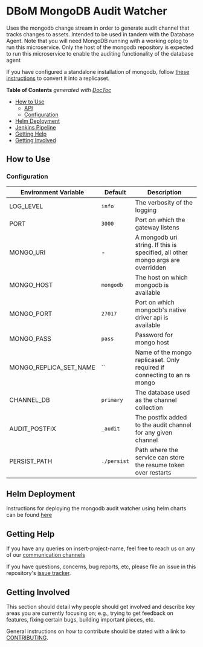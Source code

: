 # DBoM MongoDB Audit Watcher

Uses the mongodb change stream in order to generate audit channel that tracks changes to assets. Intended to be used in tandem with the Database Agent. Note that you will need MongoDB running with a working oplog to run this microservice.
Only the host of the mongodb repository is expected to run this microservice to enable the auditing functionality of the database agent 

If you have configured a standalone installation of mongodb, follow [these instructions](https://docs.mongodb.com/manual/tutorial/convert-standalone-to-replica-set/) to convert it into a replicaset. 

<!-- START doctoc generated TOC please keep comment here to allow auto update -->
<!-- DON'T EDIT THIS SECTION, INSTEAD RE-RUN doctoc TO UPDATE -->
**Table of Contents**  *generated with [DocToc](https://github.com/thlorenz/doctoc)*

- [How to Use](#how-to-use)
  - [API](#api)
  - [Configuration](#configuration)
- [Helm Deployment](#helm-deployment)
- [Jenkins Pipeline](#jenkins-pipeline)
- [Getting Help](#getting-help)
- [Getting Involved](#getting-involved)

<!-- END doctoc generated TOC please keep comment here to allow auto update -->

## How to Use

### Configuration

| Environment Variable         | Default          | Description                                                                     |
|------------------------------|------------------|---------------------------------------------------------------------------------|
| LOG_LEVEL                    | `info`           | The verbosity of the logging                                                    |
| PORT                         | `3000`           | Port on which the gateway listens                                               |
| MONGO_URI                    | -                | A mongodb uri string. If this is specified, all other mongo args are overridden |
| MONGO_HOST                   | `mongodb`        | The host on which mongodb is available                                          |
| MONGO_PORT                   | `27017`          | Port on which mongodb's native driver api is available                          |
| MONGO_PASS                   | `pass`           | Password for mongo host                                                         |
| MONGO_REPLICA_SET_NAME       | ``               | Name of the mongo replicaset. Only required if connecting to an rs mongo        |
| CHANNEL_DB                   | `primary`        | The database used as the channel collection                                     |
| AUDIT_POSTFIX                | `_audit`         | The postfix added to the audit channel for any given channel                    |
| PERSIST_PATH                 | `./persist`      | Path where the service can store the resume token over restarts                 |

## Helm Deployment

Instructions for deploying the mongodb audit watcher using helm charts can be found [here](https://github.com/DBOMproject/deployment/blob/master/charts/mongodb-audit-watcher)

## Getting Help

If you have any queries on insert-project-name, feel free to reach us on any of our [communication channels](https://github.com/DBOMproject/community/blob/master/COMMUNICATION.md) 

If you have questions, concerns, bug reports, etc, please file an issue in this repository's [issue tracker](https://github.com/DBOMproject/node-sdk/issues).

## Getting Involved

This section should detail why people should get involved and describe key areas you are
currently focusing on; e.g., trying to get feedback on features, fixing certain bugs, building
important pieces, etc.

General instructions on _how_ to contribute should be stated with a link to [CONTRIBUTING](CONTRIBUTING.md).